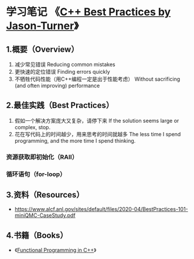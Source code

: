 # 学习笔记 《[C++ Best Practices by Jason-Turner](https://www.scribd.com/document/703404100/C-Best-Practices-by-Jason-Turner)》
## 1.概要（Overview）
1. 减少常见错误 Reducing common mistakes
2. 更快速的定位错误 Finding errors quickly
3. 不牺牲代码性能（用C++编程一定是出于性能考虑） Without sacrificing (and often improving) performance

## 2.最佳实践（Best Practices）
1. 假如一个解决方案庞大又复杂，请停下来 If the solution seems large or complex, stop.
2. 花在写代码上的时间越少，用来思考的时间就越多 The less time I spend programming, and the more time I spend thinking.

### 资源获取即初始化（RAII）

### 循环语句（for-loop）

### 


## 3.资料（Resources）
* https://www.alcf.anl.gov/sites/default/files/2020-04/BestPractices-101-miniQMC-CaseStudy.pdf

## 4.书籍（Books）
* 《[Functional Programming in C++](https://www.manning.com/books/functional-programming-in-c-plus-plus?a_aid=FPinCXX&a_bid=441f12cc)》
